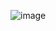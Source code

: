 ![image](https://github.com/jhs3578/ARM_PROJ_3/assets/23049287/107d552f-2e61-4a0f-aed1-705b1512f8d1)
